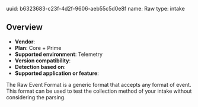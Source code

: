 uuid: b6323683-c23f-4d2f-9606-aeb55c5d0e8f
name: Raw
type: intake

## Overview
- **Vendor**:
- **Plan**: Core + Prime
- **Supported environment**: Telemetry
- **Version compatibility**:
- **Detection based on**:
- **Supported application or feature**:

The Raw Event Format is a generic format that accepts any format of event. This format can be used to test the collection method of your intake without considering the parsing.



